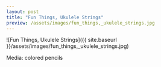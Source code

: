 ```yaml
---
layout: post
title: "Fun Things, Ukulele Strings"
preview: /assets/images/fun_things,_ukulele_strings.jpg
---
```

![Fun Things, Ukulele Strings]({{ site.baseurl }}/assets/images/fun_things,_ukulele_strings.jpg)

Media: colored pencils 


